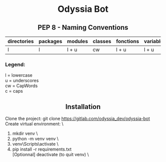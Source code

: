 <div align="center">

# Odyssia Bot

## PEP 8 - Naming Conventions

</div>

| directories | packages  | modules  | classes | fonctions | variables | constants |
| ------ | ------ | ------ | ------ | ------ | ------ | ------ |
| l | l | l + u | cw | l + u | l + u | c + u |

### Legend:

l = lowercase \
u = underscores \
cw = CapWords \
c = caps

<div align="center">

## Installation

</div>

Clone the project: git clone https://gitlab.com/odyssia_dev/odyssia-bot \
Create virtual environment: \
1. mkdir venv \
2. python -m venv venv \
3. venv\Scripts\activate \
4. pip install -r requirements.txt \
[Optionnal] deactivate (to quit venv) \
